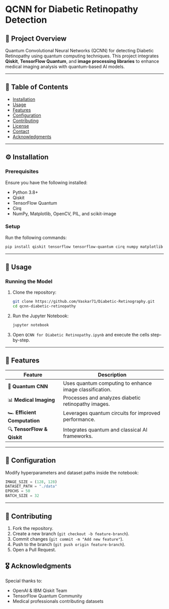 # QCNN for Diabetic Retinopathy Detection

## 🏥 Project Overview
Quantum Convolutional Neural Networks (QCNN) for detecting Diabetic Retinopathy using quantum computing techniques. This project integrates **Qiskit**, **TensorFlow Quantum**, and **image processing libraries** to enhance medical imaging analysis with quantum-based AI models.

---

## 📖 Table of Contents
- [Installation](#installation)
- [Usage](#usage)
- [Features](#features)
- [Configuration](#configuration)
- [Contributing](#contributing)
- [License](#license)
- [Contact](#contact)
- [Acknowledgments](#acknowledgments)

---

## ⚙️ Installation
### Prerequisites
Ensure you have the following installed:
- Python 3.8+
- Qiskit
- TensorFlow Quantum
- Cirq
- NumPy, Matplotlib, OpenCV, PIL, and scikit-image

### Setup
Run the following commands:
```sh
pip install qiskit tensorflow tensorflow-quantum cirq numpy matplotlib opencv-python pillow scikit-image
```

---

## 🚀 Usage
### Running the Model
1. Clone the repository:
   ```sh
   git clone https://github.com/Vaskar71/Diabetic-Retinography.git
   cd qcnn-diabetic-retinopathy
   ```
2. Run the Jupyter Notebook:
   ```sh
   jupyter notebook
   ```
3. Open `QCNN for Diabetic Retinopathy.ipynb` and execute the cells step-by-step.

---

## 🌟 Features
| Feature | Description |
|---------|-------------|
| 🧠 **Quantum CNN** | Uses quantum computing to enhance image classification. |
| 📊 **Medical Imaging** | Processes and analyzes diabetic retinopathy images. |
| 🏎 **Efficient Computation** | Leverages quantum circuits for improved performance. |
| 🔍 **TensorFlow & Qiskit** | Integrates quantum and classical AI frameworks. |

---

## 🔧 Configuration
Modify hyperparameters and dataset paths inside the notebook:
```python
IMAGE_SIZE = (128, 128)
DATASET_PATH = "./data"
EPOCHS = 50
BATCH_SIZE = 32
```

---

## 🤝 Contributing
1. Fork the repository.
2. Create a new branch (`git checkout -b feature-branch`).
3. Commit changes (`git commit -m "Add new feature"`).
4. Push to the branch (`git push origin feature-branch`).
5. Open a Pull Request.


## 🎖 Acknowledgments
Special thanks to:
- OpenAI & IBM Qiskit Team
- TensorFlow Quantum Community
- Medical professionals contributing datasets

